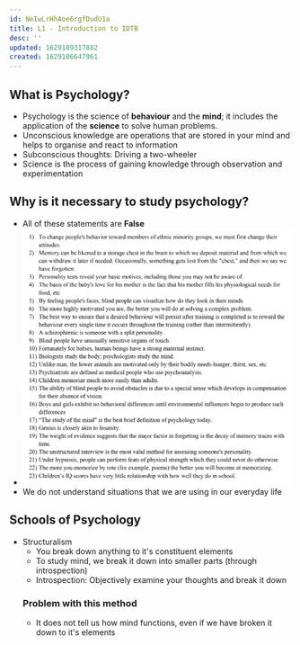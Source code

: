 ```yaml
---
id: NeIwLrHhAoe6rgfDudU1a
title: L1 - Introduction to IDTB 
desc: ''
updated: 1629109317882
created: 1629106647961
---
```

## What is Psychology? 
* Psychology is the science of **behaviour** and the **mind**; it includes the application of the **science** to solve human problems.
* Unconscious knowledge are operations that are stored in your mind and helps to organise and react to information
* Subconscious thoughts: Driving a two-wheeler
* Science is the process of gaining knowledge through observation and experimentation 
## Why is it necessary to study psychology? 
* All of these statements are **False**
* ![](assets/images/2021-08-16-14-02-09.png)
* We do not understand situations that we are using in our everyday life
## Schools of Psychology 
* Structuralism 
  * You break down anything to it's constituent elements 
  * To study mind, we break it down into smaller parts (through introspection)
  * Introspection: Objectively examine your thoughts and break it down 
  ### Problem with this method
  * It does not tell us how mind functions, even if we have broken it down to it's elements
  
